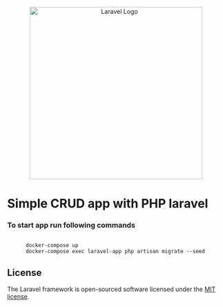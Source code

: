 <p align="center"><a href="https://laravel.com" target="_blank"><img src="https://raw.githubusercontent.com/laravel/art/master/logo-lockup/5%20SVG/2%20CMYK/1%20Full%20Color/laravel-logolockup-cmyk-red.svg" width="400" alt="Laravel Logo"></a></p>

<h1>Simple CRUD app with PHP laravel</h1>
<h3>To start app run following commands</h3>
<code>                                                                    
      docker-compose up                                                   
      docker-compose exec laravel-app php artisan migrate --seed                  
</code>

## License

The Laravel framework is open-sourced software licensed under the [MIT license](https://opensource.org/licenses/MIT).
